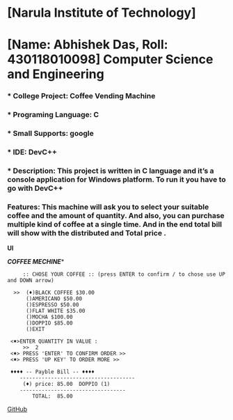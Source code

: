 # [Narula Institute of Technology]
# [Name: Abhishek Das, Roll: 430118010098] Computer Science and Engineering

### * College Project: Coffee Vending Machine 
### * Programing Language:  C
### * Small Supports: google 
### * IDE: DevC++
### * Description: This project is written in C language and it’s a console application for Windows platform. To run it you have to go with DevC++

### Features: This machine will ask you to select your suitable coffee and the amount of quantity. And also, you can purchase multiple kind of coffee at a single time. And in the end total bill will show with the distributed and Total price . 
 
 **UI**
 >>
  *****COFFEE MECHINE******

         :: CHOSE YOUR COFFEE :: (press ENTER to confirm / to chose use UP and DOWN arrow)

      >>  (♦)BLACK COFFEE $30.00
          ()AMERICANO $50.00
          ()ESPRESSO $50.00
          ()FLAT WHITE $35.00
          ()MOCHA $100.00
          ()DOPPIO $85.00
          ()EXIT

     <♦>ENTER QUANTITY IN VALUE :
         >>  2
     <♦> PRESS 'ENTER' TO CONFIRM ORDER >>
     <♦> PRESS 'UP KEY' TO ORDER MORE >>  
     
     ♦♦♦♦ -- Payble Bill -- ♦♦♦♦
        -------------------------------------
         (♦) price: 85.00  DOPPIO (1)
        ----------------------------------
            TOTAL:  85.00

[GitHub](https://github.com/avioXD*/)